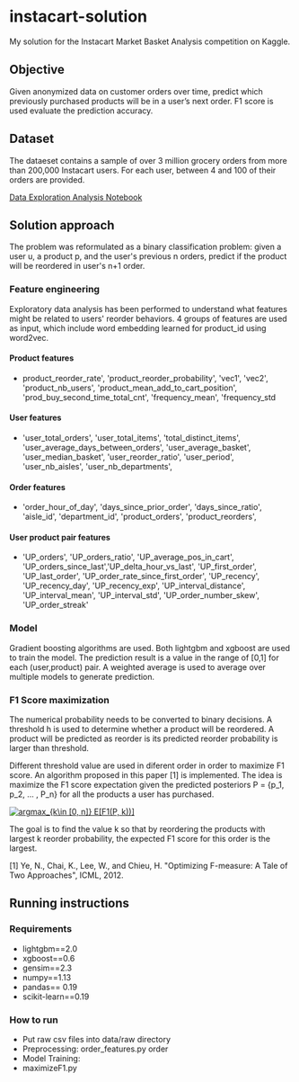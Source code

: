 # instacart-solution
My solution for the Instacart Market Basket Analysis competition on Kaggle.

## Objective
Given anonymized data on customer orders over time, predict which previously purchased products will be in a user’s next order.
F1 score is used evaluate the prediction accuracy.

## Dataset
The dataeset contains a sample of over 3 million grocery orders from more than 200,000 Instacart users. For each user, between 4 and 100 of their orders are provided.

[Data Exploration Analysis Notebook](https://github.com/panyao/instacart-solution/blob/master/exploration/Data%20Exploratory%20for%20Instacart%20Market%20Basket%20Analysis.ipynb)

## Solution approach
The problem was reformulated as a binary classification problem: given a user u, a product p, and the user's previous n orders, predict if the product will be reordered in user's n+1 order. 


### Feature engineering
Exploratory data analysis has been performed to understand what features might be related to users' reorder behaviors.
4 groups of features are used as input, which include word embedding learned for product_id using word2vec.
#### Product features
 - product_reorder_rate', 'product_reorder_probability', 
   'vec1', 'vec2', 'product_nb_users',  'product_mean_add_to_cart_position',
   'prod_buy_second_time_total_cnt', 'frequency_mean', 'frequency_std
#### User features
 - 'user_total_orders', 'user_total_items', 'total_distinct_items',
       'user_average_days_between_orders', 'user_average_basket', 'user_median_basket',
       'user_reorder_ratio', 'user_period', 'user_nb_aisles', 'user_nb_departments',
#### Order features
 - 'order_hour_of_day', 'days_since_prior_order', 'days_since_ratio', 
       'aisle_id', 'department_id', 'product_orders', 'product_reorders',
#### User product pair features
 - 'UP_orders', 'UP_orders_ratio', 'UP_average_pos_in_cart', 
       'UP_orders_since_last','UP_delta_hour_vs_last',
       'UP_first_order', 'UP_last_order', 'UP_order_rate_since_first_order', 
       'UP_recency', 'UP_recency_day', 'UP_recency_exp',
       'UP_interval_distance', 'UP_interval_mean', 'UP_interval_std', 'UP_order_number_skew',
       'UP_order_streak'

### Model
Gradient boosting algorithms are used. Both lightgbm and xgboost are used to train the model.
The prediction result is a value in the range of [0,1] for each (user,product) pair. A weighted average is used to average over multiple models to generate prediction. 

### F1 Score maximization
The numerical probability needs to be converted to binary decisions.
A threshold h is used to determine whether a product will be reordered. A product will be predicted as reorder is its predicted reorder probability is larger than threshold.

Different threshold value are used in diferent order in order to maximize F1 score. An algorithm proposed in this paper [1] is implemented. The idea is maximize the F1 score expectation given the predicted posteriors P = {p_1, p_2, ... , P_n} for all the products a user has purchased.

<a href="https://www.codecogs.com/eqnedit.php?latex=argmax_{k\in&space;[0,&space;n]}&space;E[F1(P,&space;k))]" target="_blank"><img src="https://latex.codecogs.com/svg.latex?argmax_{k\in&space;[0,&space;n]}&space;E[F1(P,&space;k))]" title="argmax_{k\in [0, n]} E[F1(P, k))]" /></a>

The goal is to find the value k so that by reordering the products with largest k reorder probability, the expected F1 score for this order is the largest.

[1] Ye, N., Chai, K., Lee, W., and Chieu, H. "Optimizing F-measure: A Tale of Two Approaches", ICML, 2012. 

## Running instructions

### Requirements
 - lightgbm==2.0
 - xgboost==0.6
 - gensim==2.3
 - numpy==1.13
 - pandas== 0.19
 - scikit-learn==0.19
 
### How to run
 - Put raw csv files into data/raw directory
 - Preprocessing: order_features.py order
 - Model Training:
 - maximizeF1.py
